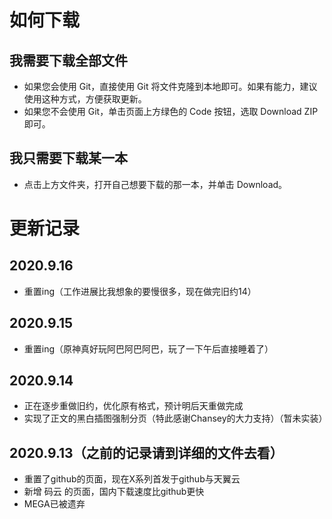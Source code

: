 # 如何下载

## 我需要下载全部文件

- 如果您会使用 Git，直接使用 Git 将文件克隆到本地即可。如果有能力，建议使用这种方式，方便获取更新。
- 如果您不会使用 Git，单击页面上方绿色的 Code 按钮，选取 Download ZIP 即可。

## 我只需要下载某一本

- 点击上方文件夹，打开自己想要下载的那一本，并单击 Download。

# 更新记录

## 2020.9.16
- 重置ing（工作进展比我想象的要慢很多，现在做完旧约14）

## 2020.9.15
- 重置ing（原神真好玩阿巴阿巴阿巴，玩了一下午后直接睡着了）

## 2020.9.14
- 正在逐步重做旧约，优化原有格式，预计明后天重做完成
- 实现了正文的黑白插图强制分页（特此感谢Chansey的大力支持）（暂未实装）

## 2020.9.13（之前的记录请到详细的文件去看）
- 重置了github的页面，现在X系列首发于github与天翼云
- 新增 码云 的页面，国内下载速度比github更快
- MEGA已被遗弃